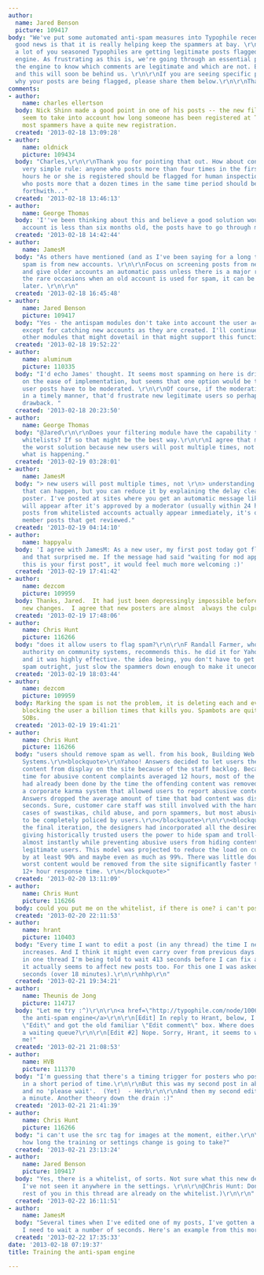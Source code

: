 ```yaml
---
author:
  name: Jared Benson
  picture: 109417
body: "We've put some automated anti-spam measures into Typophile recently, and the
  good news is that it is really helping keep the spammers at bay. \r\n\r\nHowever,
  a lot of you seasoned Typophiles are getting legitimate posts flagged by the spam
  engine. As frustrating as this is, we're going through an essential period of training
  the engine to know which comments are legitimate and which are not. Bear with us,
  and this will soon be behind us. \r\n\r\nIf you are seeing specific patterns about
  why your posts are being flagged, please share them below.\r\n\r\nThanks-"
comments:
- author:
    name: charles ellertson
  body: Nick Shinn made a good point in one of his posts -- the new filters don't
    seem to take into account how long someone has been registered at Typophile, yet
    most spammers have a quite new registration.
  created: '2013-02-18 13:09:28'
- author:
    name: oldnick
    picture: 109434
  body: "Charles,\r\n\r\nThank you for pointing that out. How about considering a
    very simple rule: anyone who posts more than four times in the first twenty-four
    hours he or she is registered should be flagged for human inspection, and anyone
    who posts more that a dozen times in the same time period should be sent to Hell,
    forthwith..."
  created: '2013-02-18 13:46:13'
- author:
    name: George Thomas
  body: 'I''ve been thinking about this and believe a good solution would be: if the
    account is less than six months old, the posts have to go through moderation.'
  created: '2013-02-18 14:42:44'
- author:
    name: JamesM
  body: "As others have mentioned (and as I've been saying for a long time), most
    spam is from new accounts. \r\n\r\nFocus on screening posts from new accounts,
    and give older accounts an automatic pass unless there is a major red flag. On
    the rare occasions when an old account is used for spam, it can be deleted manually
    later. \r\n\r\n"
  created: '2013-02-18 16:45:48'
- author:
    name: Jared Benson
    picture: 109417
  body: "Yes - the antispam modules don't take into account the user account's age,
    except for catching new accounts as they are created. I'll continue to look into
    other modules that might dovetail in that might support this function.\r\n\r\n"
  created: '2013-02-18 19:52:22'
- author:
    name: aluminum
    picture: 110335
  body: "I'd echo James' thought. It seems most spamming on here is drive-by. No idea
    on the ease of implementation, but seems that one option would be that all new
    user posts have to be moderated. \r\n\r\nOf course, if the moderation can't happen
    in a timely manner, that'd frustrate new legitimate users so perhaps is a big
    drawback. "
  created: '2013-02-18 20:23:50'
- author:
    name: George Thomas
  body: "@Jared\r\n\r\nDoes your filtering module have the capability to establish
    whitelists? If so that might be the best way.\r\n\r\nI agree that moderation is
    the worst solution because new users will post multiple times, not understanding
    what is happening."
  created: '2013-02-19 03:28:01'
- author:
    name: JamesM
  body: "> new users will post multiple times, not \r\n> understanding what is happening\r\n\r\nYes
    that can happen, but you can reduce it by explaining the delay clearly to the
    poster. I've posted at sites where you get an automatic message like: \"Your post
    will appear after it's approved by a moderator (usually within 24 hours)\". But
    posts from whitelisted accounts actually appear immediately, it's only the new
    member posts that get reviewed."
  created: '2013-02-19 04:14:10'
- author:
    name: happyalu
  body: 'I agree with JamesM: As a new user, my first post today got flagged as spam,
    and that surprised me. If the message had said "waiting for mod approval since
    this is your first post", it would feel much more welcoming :)'
  created: '2013-02-19 17:41:42'
- author:
    name: dezcom
    picture: 109959
  body: Thanks, Jared.  It had just been depressingly impossible before you made the
    new changes.  I agree that new posters are almost  always the culprits.
  created: '2013-02-19 17:48:06'
- author:
    name: Chris Hunt
    picture: 116266
  body: "does it allow users to flag spam?\r\n\r\nF Randall Farmer, who's a world
    authority on community systems, recommends this. he did it for Yahoo Answers,
    and it was highly effective. the idea being, you don't have to get rid of all
    spam outright, just slow the spammers down enough to make it uneconomical.\r\n\r\n"
  created: '2013-02-19 18:03:44'
- author:
    name: dezcom
    picture: 109959
  body: Marking the spam is not the problem, it is deleting each and every  spam and
    blocking the user a billion times that kills you. Spambots are quite automated
    SOBs.
  created: '2013-02-19 19:41:21'
- author:
    name: Chris Hunt
    picture: 116266
  body: "users should remove spam as well. from his book, Building Web Reputation
    Systems.\r\n<blockquote>\r\nYahoo! Answers decided to let users themselves remove
    content from display on the site because of the staff backlog. Because response
    time for abusive content complaints averaged 12 hours, most of the potential damage
    had already been done by the time the offending content was removed. By building
    a corporate karma system that allowed users to report abusive content, Yahoo!
    Answers dropped the average amount of time that bad content was displayed to 30
    seconds. Sure, customer care staff was still involved with the hardcore problem
    cases of swastikas, child abuse, and porn spammers, but most abusive content came
    to be completely policed by users.\r\n</blockquote>\r\n\r\n<blockquote>\r\nWith
    the final iteration, the designers had incorporated all the desired features,
    giving historically trusted users the power to hide spam and troll-generated content
    almost instantly while preventing abusive users from hiding content posted by
    legitimate users. This model was projected to reduce the load on customer care
    by at least 90% and maybe even as much as 99%. There was little doubt that the
    worst content would be removed from the site significantly faster than the typical
    12+ hour response time. \r\n</blockquote>"
  created: '2013-02-20 13:11:09'
- author:
    name: Chris Hunt
    picture: 116266
  body: could you put me on the whitelist, if there is one? i can't post links.
  created: '2013-02-20 22:11:53'
- author:
    name: hrant
    picture: 110403
  body: "Every time I want to edit a post (in any thread) the time I need to wait
    increases. And I think it might even carry over from previous days... Right now
    in one thread I'm being told to wait 413 seconds before I can fix a spelling mistake...\r\n\r\nHmmm,
    it actually seems to affect new posts too. For this one I was asked to wait 1106
    seconds (over 18 minutes).\r\n\r\nhhp\r\n"
  created: '2013-02-21 19:34:21'
- author:
    name: Theunis de Jong
    picture: 114717
  body: "Let me try :^)\r\n\r\n<a href=\"http://typophile.com/node/100627\">Training
    the anti-spam engine</a>\r\n\r\n[Edit] In reply to Hrant, below, I just pressed
    \"Edit\" and got the old familiar \"Edit comment\" box. Where does one get into
    a waiting queue?\r\n\r\n[Edit #2] Nope. Sorry, Hrant, it seems to work dandy for
    me!"
  created: '2013-02-21 21:08:53'
- author:
    name: HVB
    picture: 111370
  body: "I'm guessing that there's a timing trigger for posters who post many messages
    in a short period of time.\r\n\r\nBut this was my second post in about five minutes,
    and no 'please wait'.  (Yet)  - Herb\r\n\r\nAnd then my second edit in less than
    a minute. Another theory down the drain :)"
  created: '2013-02-21 21:41:39'
- author:
    name: Chris Hunt
    picture: 116266
  body: "i can't use the src tag for images at the moment, either.\r\n\r\nany idea
    how long the training or settings change is going to take?"
  created: '2013-02-21 23:13:24'
- author:
    name: Jared Benson
    picture: 109417
  body: "Yes, there is a whitelist, of sorts. Not sure what this new delay thing is;
    I've not seen it anywhere in the settings. \r\n\r\n@Chris Hunt: Done\r\n\r\n(The
    rest of you in this thread are already on the whitelist.)\r\n\r\n"
  created: '2013-02-22 16:11:51'
- author:
    name: JamesM
  body: "Several times when I've edited one of my posts, I've gotten a message saying
    I need to wait a number of seconds. Here's an example from this morning.\r\n\r\n[img:sites/default/files/old-images/edit2_6085.jpg]"
  created: '2013-02-22 17:35:33'
date: '2013-02-18 07:19:37'
title: Training the anti-spam engine

---
```

